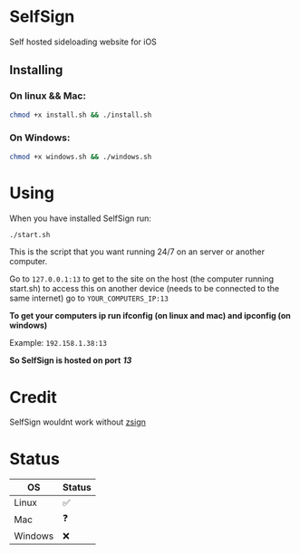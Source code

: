 # SelfSign
Self hosted sideloading website for iOS 

## Installing
### On linux && Mac:
```bash
chmod +x install.sh && ./install.sh
```
### On Windows:
```bash
chmod +x windows.sh && ./windows.sh
```

# Using
When you have installed SelfSign run:
```bash
./start.sh 
```
This is the script that you want running 24/7 on an server or another computer.

Go to `127.0.0.1:13` to get to the site on the host (the computer running start.sh) to access this on another device (needs to be connected to the same internet) go to `YOUR_COMPUTERS_IP:13`

**To get your computers ip run ifconfig (on linux and mac) and ipconfig (on windows)**

Example: `192.158.1.38:13`

**So SelfSign is hosted on port** ***13***

# Credit
SelfSign wouldnt work without [zsign](https://github.com/zhlynn/zsign)

# Status
| OS | Status |
|----|----|
| Linux | ✅ |
| Mac | ❓ |
| Windows | ❌ |
